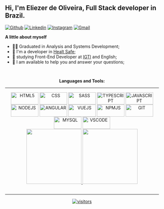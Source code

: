  ## Hi, I'm Eliezer de Oliveira, Full Stack developer in Brazil.

[![Github](https://img.shields.io/badge/-Github-000?style=flat&logo=Github&logoColor=white)](https://github.com/eliezereoc)
[![Linkedin](https://img.shields.io/badge/-LinkedIn-blue?style=flat&logo=Linkedin&logoColor=white)](https://linkedin.com/in/eliezer-oliveira-cardoso-260354165)
[![Instagram](https://img.shields.io/badge/-Instagram-c13584?style=flat&labelColor=c13584&logo=instagram&logoColor=white)](https://www.instagram.com/eliezer_oc/)
[![Gmail](https://img.shields.io/badge/-Gmail-c14438?style=flat&logo=Gmail&logoColor=white)](mailto:eliezeroc@gmail.com)



<!-- <img width="55%" align="right" alt="Github" src="https://raw.githubusercontent.com/onimur/.github/master/.resources/git-header.svg"/> 


<br/> -->
<p align="left" > 
 
 **A little about myself**

 - 👨‍🎓 Graduated in Analysis and Systems Development;                            
 - 💼 I'm a developer in [Healt Safe](https://);
 - 🌱 studying Front-End Developer at [IGTI](https://www.igti.com.br/) and English;
 - 💬 I am available to help you and answer your questions;
 <!-- - 🎓 Postgraduate specialization in Java technology; -->
</p>

<br/>



<div align="center">  
 
**Languages and Tools:** 
 
</div>  
<hr/>
<div style="display: inline-block" align="center">  
 <img align="center" alt="HTML5" height="40" width="90" src="https://www.vectorlogo.zone/logos/w3_html5/w3_html5-ar21.svg">
 <img align="center" alt="CSS" height="40" width="90" src="https://www.vectorlogo.zone/logos/netlifyapp_watercss/netlifyapp_watercss-ar21.svg">
 <img align="center" alt="SASS" height="40" width="90" src="https://www.vectorlogo.zone/logos/sass-lang/sass-lang-ar21.svg"> 
 <img align="center" alt="TYPESCRIPT" height="40" width="90" src="https://www.vectorlogo.zone/logos/typescriptlang/typescriptlang-ar21.svg">  
 <img align="center" alt="JAVASCRIPT" height="40" width="90" src="https://www.vectorlogo.zone/logos/javascript/javascript-ar21.svg"> 
 </br>
 <img align="center" alt="NODEJS" height="40" width="90" src="https://www.vectorlogo.zone/logos/nodejs/nodejs-ar21.svg">
 <img align="center" alt="ANGULAR" height="40" width="90" src="https://www.vectorlogo.zone/logos/angular/angular-ar21.svg">
 <img align="center" alt="VUEJS" height="40" width="90" src="https://www.vectorlogo.zone/logos/vuejs/vuejs-ar21.svg"> 
 <img align="center" alt="NPMJS" height="40" width="90" src="https://www.vectorlogo.zone/logos/npmjs/npmjs-ar21.svg">
 <img align="center" alt="GIT" height="40" width="90" src="https://www.vectorlogo.zone/logos/git-scm/git-scm-ar21.svg">
 <img align="center" alt="MYSQL" height="40" width="90" src="https://www.vectorlogo.zone/logos/mysql/mysql-ar21.svg">
 <img align="center" alt="VSCODE" height="40" width="90" src="https://www.vectorlogo.zone/logos/visualstudio_code/visualstudio_code-ar21.svg">  
</div> 

<br/>

<div align="center">
  <a href="https://github.com/eliezereoc">
  <img height="180em" src="https://github-readme-stats.vercel.app/api?username=eliezereoc&show_icons=true&theme=dark&include_all_commits=true&count_private=true"/>
  <img height="180em" src="https://github-readme-stats.vercel.app/api/top-langs/?username=eliezereoc&layout=compact&langs_count=7&theme=dark"/>
</div>
      
 


<br/>

  
<hr/>     
<div align="center" >   
    <img align="center" alt="visitors" src="https://visitor-badge.glitch.me/badge?page_id=eliezereoc.eliezereoc" />
</div>


 






<!--
**eliezereoc/eliezereoc** is a ✨ _special_ ✨ repository because its `README.md` (this file) appears on your GitHub profile.

Here are some ideas to get you started:

- 🔭 I’m currently working on ...
- 🌱 I’m currently learning ...
- 👯 I’m looking to collaborate on ...
- 🤔 I’m looking for help with ...
- 💬 Ask me about ...
- 📫 How to reach me: ...
- 😄 Pronouns: ...
- ⚡ Fun fact: ...
-->
